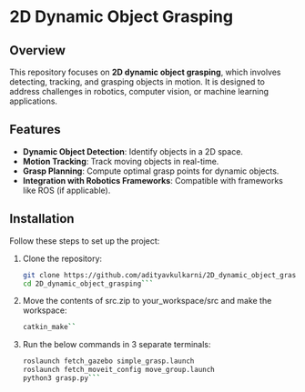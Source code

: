 # 2D Dynamic Object Grasping

## Overview

This repository focuses on **2D dynamic object grasping**, which involves detecting, tracking, and grasping objects in motion. It is designed to address challenges in robotics, computer vision, or machine learning applications.

## Features

- **Dynamic Object Detection**: Identify objects in a 2D space.
- **Motion Tracking**: Track moving objects in real-time.
- **Grasp Planning**: Compute optimal grasp points for dynamic objects.
- **Integration with Robotics Frameworks**: Compatible with frameworks like ROS (if applicable).

## Installation

Follow these steps to set up the project:

1. Clone the repository:
   ```bash
   git clone https://github.com/adityavkulkarni/2D_dynamic_object_grasping.git
   cd 2D_dynamic_object_grasping```
2. Move the contents of src.zip to your_workspace/src and make the workspace:
   ```bash
   catkin_make``
3. Run the below commands in 3 separate terminals:
   ```bash
   roslaunch fetch_gazebo simple_grasp.launch
   roslaunch fetch_moveit_config move_group.launch
   python3 grasp.py```
